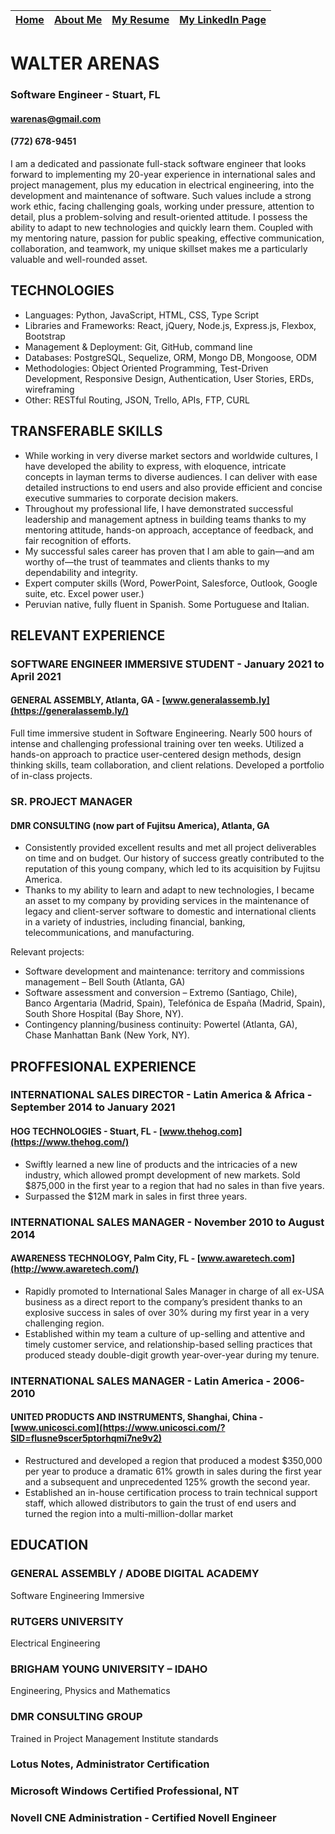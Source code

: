 | [Home](README.md) | [About Me](about.md) | [My Resume](resume.md) | [My LinkedIn Page ](https://www.linkedin.com/in/walter-arenas/) |
| ---------- | ---------- | ---------- | ---------- |

# WALTER ARENAS
### Software Engineer - Stuart, FL
#### warenas@gmail.com
#### (772) 678-9451

I am a dedicated and passionate full-stack software engineer that looks forward to implementing my 20-year experience in international sales and project management, plus my education in electrical engineering, into the development and maintenance of software. Such values include a strong work ethic, facing challenging goals, working under pressure, attention to detail, plus a problem-solving and result-oriented attitude. I possess the ability to adapt to new technologies and quickly learn them. Coupled with my mentoring nature, passion for public speaking, effective communication, collaboration, and teamwork, my unique skillset makes me a particularly valuable and well-rounded asset.

## TECHNOLOGIES
- Languages: Python, JavaScript, HTML, CSS, Type Script
- Libraries and Frameworks: React, jQuery, Node.js, Express.js, Flexbox, Bootstrap
- Management & Deployment: Git, GitHub, command line
- Databases: PostgreSQL, Sequelize, ORM, Mongo DB, Mongoose, ODM
- Methodologies: Object Oriented Programming, Test-Driven Development, Responsive Design, Authentication, User Stories, ERDs, wireframing
- Other: RESTful Routing, JSON, Trello, APIs, FTP, CURL

## TRANSFERABLE SKILLS
- While working in very diverse market sectors and worldwide cultures, I have developed the ability to express, with eloquence, intricate concepts in layman terms to diverse audiences. I can deliver with ease detailed instructions to end users and also provide efficient and concise executive summaries to corporate decision makers. 
- Throughout my professional life, I have demonstrated successful leadership and management aptness in building teams thanks to my mentoring attitude, hands-on approach, acceptance of feedback, and fair recognition of efforts.
- My successful sales career has proven that I am able to gain—and am worthy of—the trust of teammates and clients thanks to my dependability and integrity.
- Expert computer skills (Word, PowerPoint, Salesforce, Outlook, Google suite, etc.  Excel power user.)
- Peruvian native, fully fluent in Spanish.  Some Portuguese and Italian.

## RELEVANT EXPERIENCE
### SOFTWARE ENGINEER IMMERSIVE STUDENT - January 2021 to April 2021
#### GENERAL ASSEMBLY, Atlanta, GA - [www.generalassemb.ly](https://generalassemb.ly/)

Full time immersive student in Software Engineering. Nearly 500 hours of intense and challenging professional training over ten weeks. Utilized a hands-on approach to practice user-centered design methods, design thinking skills, team collaboration, and client relations. Developed a portfolio of in-class projects.



### SR. PROJECT MANAGER
#### DMR CONSULTING (now part of Fujitsu America), Atlanta, GA  

- Consistently provided excellent results and met all project deliverables on time and on budget. Our history of success greatly contributed to the reputation of this young company, which led to its acquisition by Fujitsu America.
- Thanks to my ability to learn and adapt to new technologies, I became an asset to my company by providing services in the maintenance of legacy and client-server software to domestic and international clients in a variety of industries, including financial, banking, telecommunications, and manufacturing.

Relevant projects:
- Software development and maintenance: territory and commissions management – Bell South (Atlanta, GA) 
- Software assessment and conversion – Extremo (Santiago, Chile), Banco Argentaria (Madrid, Spain), Telefónica de España (Madrid, Spain), South Shore Hospital (Bay Shore, NY).
- Contingency planning/business continuity: Powertel (Atlanta, GA), Chase Manhattan Bank (New York, NY).

## PROFFESIONAL EXPERIENCE
### INTERNATIONAL SALES DIRECTOR - Latin America & Africa - September 2014 to January 2021
#### HOG TECHNOLOGIES - Stuart, FL - [www.thehog.com](https://www.thehog.com/)

- Swiftly learned a new line of products and the intricacies of a new industry, which allowed prompt development of new markets. Sold $875,000 in the first year to a region that had no sales in than five years. 
- Surpassed the $12M mark in sales in first three years.

### INTERNATIONAL SALES MANAGER - November 2010 to August 2014
#### AWARENESS TECHNOLOGY, Palm City, FL - [www.awaretech.com](http://www.awaretech.com/)

- Rapidly promoted to International Sales Manager in charge of all ex-USA business as a direct report to the company’s president thanks to an explosive success in sales of over 30% during my first year in a very challenging region.
- Established within my team a culture of up-selling and attentive and timely customer service, and relationship-based selling practices that produced steady double-digit growth year-over-year during my tenure.

### INTERNATIONAL SALES MANAGER - Latin America - 2006-2010
#### UNITED PRODUCTS AND INSTRUMENTS, Shanghai, China - [www.unicosci.com](https://www.unicosci.com/?SID=flusne9scer5ptorhqmi7ne9v2)

- Restructured and developed a region that produced a modest $350,000 per year to produce a dramatic 61% growth in sales during the first year and a subsequent and unprecedented 125% growth the second year. 
- Established an in-house certification process to train technical support staff, which allowed distributors to gain the trust of end users and turned the region into a multi-million-dollar market

## EDUCATION

### GENERAL ASSEMBLY / ADOBE DIGITAL ACADEMY
Software Engineering Immersive
### RUTGERS UNIVERSITY
Electrical Engineering
### BRIGHAM YOUNG UNIVERSITY – IDAHO
Engineering, Physics and Mathematics
### DMR CONSULTING GROUP
Trained in Project Management Institute standards
### Lotus Notes, Administrator Certification
### Microsoft Windows Certified Professional, NT 
### Novell CNE Administration - Certified Novell Engineer


